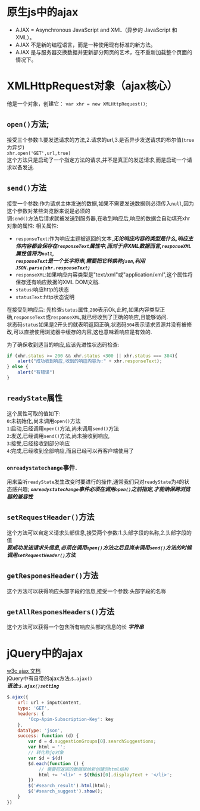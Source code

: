 # 原生js中的ajax
* AJAX = Asynchronous JavaScript and XML（异步的 JavaScript 和 XML）。
* AJAX 不是新的编程语言，而是一种使用现有标准的新方法。
* AJAX 是与服务器交换数据并更新部分网页的艺术，在不重新加载整个页面的情况下。

# XMLHttpRequest对象（ajax核心）
他是一个对象，创建它： `var xhr = new XMLHttpRequest()`;

## `open()`方法;
接受三个参数:1.要发送请求的方法,2.请求的url,3.是否异步发送请求的布尔值(`true`为异步)  
`xhr.open('GET',url,true)`  
这个方法只是启动了一个指定方法的请求,并不是真正的发送请求,而是启动一个请求以备发送.

## `send()`方法
接受一个参数:作为请求主体发送的数据,如果不需要发送数据则必须传入`null`,因为这个参数对某些浏览器来说是必须的  
调`send()`方法后请求就被发送到服务器,在收到响应后,响应的数据会自动填充xhr对象的属性:  相关属性:
* `responseText`:作为响应主题被返回的文本,***无论响应内容的类型是什么,响应主体内容都会保存在`responseText`属性中,而对于非XML数据而言,`responseXML`属性值将为`null`,***  
***`responseText`是一个长字符串,需要把它转换称`json`,利用`JSON.parse(xhr.responseText)`***
* `responseXML`:如果响应内容类型是"text/xml"或"application/xml",这个属性将保存还有响应数据的XML DOM文档.
* `status`:响应http的状态
* `statusText`:http状态说明

在接受到响应后:
先检查`status`属性,`200`表示Ok,此时,如果内容类型正确,`responseText`或`responseXML`,就已经收到了正确的响应,且能够访问.    
状态码`status`如果是2开头的就表明返回正确,状态码`304`表示请求资源并没有被修改,可以直接使用浏览器中缓存的内容,这也意味着响应是有效的.

为了确保收到适当的响应,应该先进性状态码检查:
```js
if (xhr.status >= 200 && xhr.status <300 || xhr.status === 304){
    alert("成功收到响应,收到的响应内容为:" + xhr.responseText);
} else {
    alert("有错误")
}
``` 

## `readyState`属性
这个属性可取的值如下:  
`0`:未初始化,尚未调用`open()`方法  
`1`:启动,已经调用`open()`方法,尚未调用`send()`方法  
`2`:发送,已经调用`send()`方法,尚未接收到响应,     
`3`:接受,已经接收到部分响应  
`4`:完成,已经收到全部响应,而且已经可以再客户端使用了

### `onreadystatechange`事件.
用来监听`readyState`发生改变时要进行的操作,通常我们只对`readyState`为`4`的状态感兴趣; ***`onreadystatechange`事件必须在调用`open()`之前指定,才能确保跨浏览器的兼容性*** 


## `setRequestHeader()`方法
这个方法可以自定义请求头部信息,接受两个参数:1.头部字段的名称,2.头部字段的值  
***要成功发送请求头信息,必须在调用`open()`方法之后且尚未调用`send()`方法的时候调用`setRequestHeader()`方法***

## `getResponesHeader()`方法
这个方法可以获得响应头部字段的信息,接受一个参数:头部字段的名称

## `getAllResponesHeaders()`方法
这个方法可以获得一个包含所有响应头部的信息的长 ***字符串***

# jQuery中的ajax
[w3c ajax 文档](http://www.w3school.com.cn/jquery/ajax_ajax.asp)  
jQuery中有自带的ajax方法.`$.ajax()`  
***语法:`$.ajax()setting`***
```js
$.ajax({
    url: url + inputContent,
    type: 'GET',
    headers: {
        'Ocp-Apim-Subscription-Key': key
    },
    dataType: 'json',
    success: function (d) {
        var d = d.suggestionGroups[0].searchSuggestions;
        var html = '';
        // 转化称jq对象
        var $d = $(d)
        $d.each(function () {
            // 需要把返回的数据赋给新创建的html结构
            html += '<li>' + $(this)[0].displayText + '</li>';
        })
        $('#search_result').html(html);
        $('#search_suggest').show();
    }
})
```